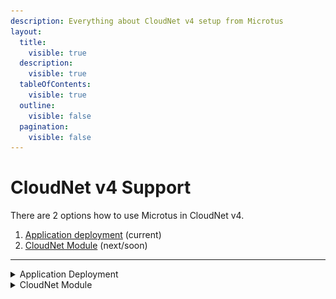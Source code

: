 ```yaml
---
description: Everything about CloudNet v4 setup from Microtus
layout:
  title:
    visible: true
  description:
    visible: true
  tableOfContents:
    visible: true
  outline:
    visible: false
  pagination:
    visible: false
---
```


# CloudNet v4 Support

There are 2 options how to use Microtus in CloudNet v4.

1. [Application deployment](cloudnet-v4-support.md#application-deployment) (current)
2. [CloudNet Module](cloudnet-v4-support.md#cloudnet-module) (next/soon)

***

<details>

<summary>Application Deployment</summary>

1. Search for our Bootstrap jar on the [EldoNexus](https://eldonexus.de/#browse/search=keyword%3D%22cloudnetmicrotusbootstrap%22)
2.  Create a task in CloudNet with the `Minestom` environment

    <figure><img src="../.gitbook/assets/image (1).png" alt=""><figcaption><p>RC9 screenshot of Task Setup of a minestom task</p></figcaption></figure>
3. Place the jar as application.jar in the template of the task
4. Develop extensions :wink:

</details>

<details>

<summary>CloudNet Module</summary>

To be released in the future

</details>
